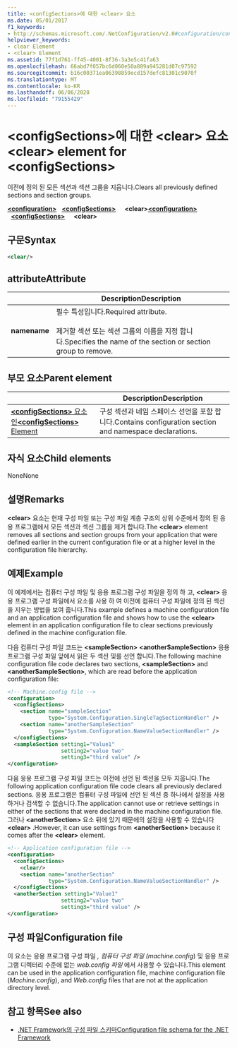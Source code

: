 ```yaml
---
title: <configSections>에 대한 <clear> 요소
ms.date: 05/01/2017
f1_keywords:
- http://schemas.microsoft.com/.NetConfiguration/v2.0#configuration/configSections/clear
helpviewer_keywords:
- clear Element
- <clear> Element
ms.assetid: 77f1d761-ff45-4001-8f36-3a3e5c41fa63
ms.openlocfilehash: 66abd7f057bc6d060e50a889a945281d07c97592
ms.sourcegitcommit: b16c00371ea06398859ecd157defc81301c9070f
ms.translationtype: MT
ms.contentlocale: ko-KR
ms.lasthandoff: 06/06/2020
ms.locfileid: "79155429"
---
```

# <a name="clear-element-for-configsections"></a><span data-ttu-id="f4b53-102">\<configSections>에 대한 \<clear> 요소</span><span class="sxs-lookup"><span data-stu-id="f4b53-102">\<clear> element for \<configSections></span></span>

<span data-ttu-id="f4b53-103">이전에 정의 된 모든 섹션과 섹션 그룹을 지웁니다.</span><span class="sxs-lookup"><span data-stu-id="f4b53-103">Clears all previously defined sections and section groups.</span></span>

<span data-ttu-id="f4b53-104">[**\<configuration>**](configuration-element.md) &nbsp;&nbsp;[**\<configSections>**](configsections-element-for-configuration.md) &nbsp;&nbsp;&nbsp;&nbsp;**\<clear>**</span><span class="sxs-lookup"><span data-stu-id="f4b53-104">[**\<configuration>**](configuration-element.md) &nbsp;&nbsp;[**\<configSections>**](configsections-element-for-configuration.md) &nbsp;&nbsp;&nbsp;&nbsp;**\<clear>**</span></span>

## <a name="syntax"></a><span data-ttu-id="f4b53-105">구문</span><span class="sxs-lookup"><span data-stu-id="f4b53-105">Syntax</span></span>

```xml
<clear/>
```

## <a name="attribute"></a><span data-ttu-id="f4b53-106">attribute</span><span class="sxs-lookup"><span data-stu-id="f4b53-106">Attribute</span></span>

|           | <span data-ttu-id="f4b53-107">Description</span><span class="sxs-lookup"><span data-stu-id="f4b53-107">Description</span></span> |
| --------- | ----------- |
| <span data-ttu-id="f4b53-108">**name**</span><span class="sxs-lookup"><span data-stu-id="f4b53-108">**name**</span></span>  | <span data-ttu-id="f4b53-109">필수 특성입니다.</span><span class="sxs-lookup"><span data-stu-id="f4b53-109">Required attribute.</span></span><br><br><span data-ttu-id="f4b53-110">제거할 섹션 또는 섹션 그룹의 이름을 지정 합니다.</span><span class="sxs-lookup"><span data-stu-id="f4b53-110">Specifies the name of the section or section group to remove.</span></span> |

## <a name="parent-element"></a><span data-ttu-id="f4b53-111">부모 요소</span><span class="sxs-lookup"><span data-stu-id="f4b53-111">Parent element</span></span>

|     | <span data-ttu-id="f4b53-112">Description</span><span class="sxs-lookup"><span data-stu-id="f4b53-112">Description</span></span> |
| --- | ----------- |
| [<span data-ttu-id="f4b53-113">**\<configSections>** 요소인</span><span class="sxs-lookup"><span data-stu-id="f4b53-113">**\<configSections>** Element</span></span>](configsections-element-for-configuration.md) | <span data-ttu-id="f4b53-114">구성 섹션과 네임 스페이스 선언을 포함 합니다.</span><span class="sxs-lookup"><span data-stu-id="f4b53-114">Contains configuration section and namespace declarations.</span></span> |

## <a name="child-elements"></a><span data-ttu-id="f4b53-115">자식 요소</span><span class="sxs-lookup"><span data-stu-id="f4b53-115">Child elements</span></span>

<span data-ttu-id="f4b53-116">None</span><span class="sxs-lookup"><span data-stu-id="f4b53-116">None</span></span>

## <a name="remarks"></a><span data-ttu-id="f4b53-117">설명</span><span class="sxs-lookup"><span data-stu-id="f4b53-117">Remarks</span></span>

<span data-ttu-id="f4b53-118">**\<clear>** 요소는 현재 구성 파일 또는 구성 파일 계층 구조의 상위 수준에서 정의 된 응용 프로그램에서 모든 섹션과 섹션 그룹을 제거 합니다.</span><span class="sxs-lookup"><span data-stu-id="f4b53-118">The **\<clear>** element removes all sections and section groups from your application that were defined earlier in the current configuration file or at a higher level in the configuration file hierarchy.</span></span>

## <a name="example"></a><span data-ttu-id="f4b53-119">예제</span><span class="sxs-lookup"><span data-stu-id="f4b53-119">Example</span></span>

<span data-ttu-id="f4b53-120">이 예제에서는 컴퓨터 구성 파일 및 응용 프로그램 구성 파일을 정의 하 고, **\<clear>** 응용 프로그램 구성 파일에서 요소를 사용 하 여 이전에 컴퓨터 구성 파일에 정의 된 섹션을 지우는 방법을 보여 줍니다.</span><span class="sxs-lookup"><span data-stu-id="f4b53-120">This example defines a machine configuration file and an application configuration file and shows how to use the **\<clear>** element in an application configuration file to clear sections previously defined in the machine configuration file.</span></span>

<span data-ttu-id="f4b53-121">다음 컴퓨터 구성 파일 코드는 **\<sampleSection>** **\<anotherSampleSection>** 응용 프로그램 구성 파일 앞에서 읽은 두 섹션 및를 선언 합니다.</span><span class="sxs-lookup"><span data-stu-id="f4b53-121">The following machine configuration file code declares two sections, **\<sampleSection>** and **\<anotherSampleSection>**, which are read before the application configuration file:</span></span>

```xml
<!-- Machine.config file -->
<configuration>
  <configSections>
    <section name="sampleSection"
             type="System.Configuration.SingleTagSectionHandler" />
    <section name="anotherSampleSection"
             type="System.Configuration.NameValueSectionHandler" />
  </configSections>
  <sampleSection setting1="Value1"
                 setting2="value two"
                 setting3="third value" />
</configuration>
```

<span data-ttu-id="f4b53-122">다음 응용 프로그램 구성 파일 코드는 이전에 선언 된 섹션을 모두 지웁니다.</span><span class="sxs-lookup"><span data-stu-id="f4b53-122">The following application configuration file code clears all previously declared sections.</span></span> <span data-ttu-id="f4b53-123">응용 프로그램은 컴퓨터 구성 파일에 선언 된 섹션 중 하나에서 설정을 사용 하거나 검색할 수 없습니다.</span><span class="sxs-lookup"><span data-stu-id="f4b53-123">The application cannot use or retrieve settings in either of the sections that were declared in the machine configuration file.</span></span> <span data-ttu-id="f4b53-124">그러나 **\<anotherSection>** 요소 뒤에 있기 때문에의 설정을 사용할 수 있습니다 **\<clear>** .</span><span class="sxs-lookup"><span data-stu-id="f4b53-124">However, it can use settings from **\<anotherSection>** because it comes after the **\<clear>** element.</span></span>

```xml
<!-- Application configuration file -->
<configuration>
  <configSections>
    <clear/>
    <section name="anotherSection"
             type="System.Configuration.NameValueSectionHandler" />
  </configSections>
  <anotherSection setting1="Value1"
                 setting2="value two"
                 setting3="third value" />
</configuration>
```

## <a name="configuration-file"></a><span data-ttu-id="f4b53-125">구성 파일</span><span class="sxs-lookup"><span data-stu-id="f4b53-125">Configuration file</span></span>

<span data-ttu-id="f4b53-126">이 요소는 응용 프로그램 구성 파일 *, 컴퓨터 구성 파일 (machine.config*) 및 응용 프로그램 디렉터리 수준에 없는 *web.config 파일* 에서 사용할 수 있습니다.</span><span class="sxs-lookup"><span data-stu-id="f4b53-126">This element can be used in the application configuration file, machine configuration file (*Machine.config*), and *Web.config* files that are not at the application directory level.</span></span>

## <a name="see-also"></a><span data-ttu-id="f4b53-127">참고 항목</span><span class="sxs-lookup"><span data-stu-id="f4b53-127">See also</span></span>

- [<span data-ttu-id="f4b53-128">.NET Framework의 구성 파일 스키마</span><span class="sxs-lookup"><span data-stu-id="f4b53-128">Configuration file schema for the .NET Framework</span></span>](index.md)
